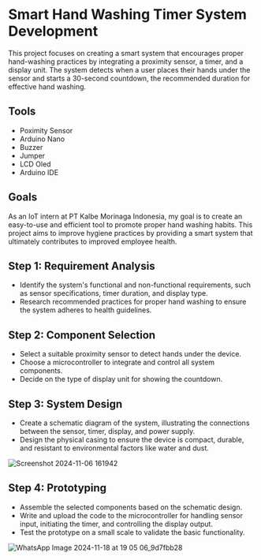 # Smart Hand Washing Timer System Development
This project focuses on creating a smart system that encourages proper hand-washing practices by integrating a proximity sensor, a timer, and a display unit. The system detects when a user places their hands under the sensor and starts a 30-second countdown, the recommended duration for effective hand washing. 

## Tools
- Poximity Sensor
- Arduino Nano
- Buzzer
- Jumper 
- LCD Oled
- Arduino IDE

## Goals 
As an IoT intern at PT Kalbe Morinaga Indonesia, my goal is to create an easy-to-use and efficient tool to promote proper hand washing habits. This project aims to improve hygiene practices by providing a smart system that ultimately contributes to improved employee health.

## Step 1:  Requirement Analysis
- Identify the system's functional and non-functional requirements, such as sensor specifications, timer duration, and display type.
- Research recommended practices for proper hand washing to ensure the system adheres to health guidelines.
  
## Step 2:  Component Selection
- Select a suitable proximity sensor to detect hands under the device.
- Choose a microcontroller to integrate and control all system components.
- Decide on the type of display unit for showing the countdown.

## Step 3: System Design
- Create a schematic diagram of the system, illustrating the connections between the sensor, timer, display, and power supply.
- Design the physical casing to ensure the device is compact, durable, and resistant to environmental factors like water and dust.

![Screenshot 2024-11-06 161942](https://github.com/user-attachments/assets/77a62c97-9c56-4945-a0f7-a39cbfa5062a)

## Step 4: Prototyping
- Assemble the selected components based on the schematic design.
- Write and upload the code to the microcontroller for handling sensor input, initiating the timer, and controlling the display output.
- Test the prototype on a small scale to validate the basic functionality.

![WhatsApp Image 2024-11-18 at 19 05 06_9d7fbb28](https://github.com/user-attachments/assets/9aa95f83-6174-45f5-a545-d4eda1aad49f)
